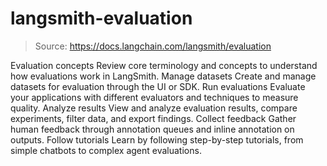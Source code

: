 # langsmith-evaluation

> Source: https://docs.langchain.com/langsmith/evaluation

Evaluation concepts
Review core terminology and concepts to understand how evaluations work in LangSmith.
Manage datasets
Create and manage datasets for evaluation through the UI or SDK.
Run evaluations
Evaluate your applications with different evaluators and techniques to measure quality.
Analyze results
View and analyze evaluation results, compare experiments, filter data, and export findings.
Collect feedback
Gather human feedback through annotation queues and inline annotation on outputs.
Follow tutorials
Learn by following step-by-step tutorials, from simple chatbots to complex agent evaluations.